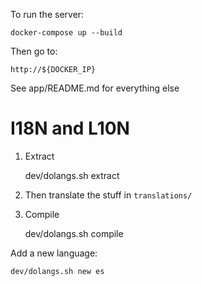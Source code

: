 To run the server:

    docker-compose up --build

Then go to:

    http://${DOCKER_IP}

See app/README.md for everything else

# I18N and L10N

1. Extract
    
    dev/dolangs.sh extract

2. Then translate the stuff in `translations/`

3. Compile

    dev/dolangs.sh compile

Add a new language:

    dev/dolangs.sh new es

